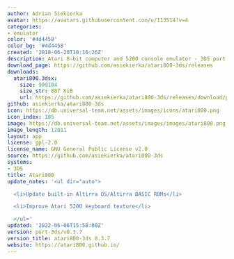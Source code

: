 ```yaml
---
author: Adrian Siekierka
avatar: https://avatars.githubusercontent.com/u/113514?v=4
categories:
- emulator
color: '#4d4458'
color_bg: '#4d4458'
created: '2018-06-20T10:16:26Z'
description: Atari 8-bit computer and 5200 console emulator - 3DS port
download_page: https://github.com/asiekierka/atari800-3ds/releases
downloads:
  atari800.3dsx:
    size: 909184
    size_str: 887 KiB
    url: https://github.com/asiekierka/atari800-3ds/releases/download/port-3ds/v0.3.7/atari800.3dsx
github: asiekierka/atari800-3ds
icon: https://db.universal-team.net/assets/images/icons/atari800.png
icon_index: 185
image: https://db.universal-team.net/assets/images/images/atari800.png
image_length: 12011
layout: app
license: gpl-2.0
license_name: GNU General Public License v2.0
source: https://github.com/asiekierka/atari800-3ds
systems:
- 3DS
title: Atari800
update_notes: '<ul dir="auto">

  <li>Update built-in Altirra OS/Altirra BASIC ROMs</li>

  <li>Improve Atari 5200 keyboard texture</li>

  </ul>'
updated: '2022-06-06T15:58:00Z'
version: port-3ds/v0.3.7
version_title: atari800-3ds 0.3.7
website: https://atari800.github.io/
---
```

